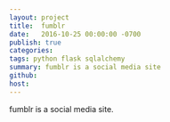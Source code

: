 ```yaml
---
layout: project
title:  fumblr
date:   2016-10-25 00:00:00 -0700
publish: true
categories: 
tags: python flask sqlalchemy
summary: fumblr is a social media site
github: 
host: 
---
```

fumblr is a social media site.